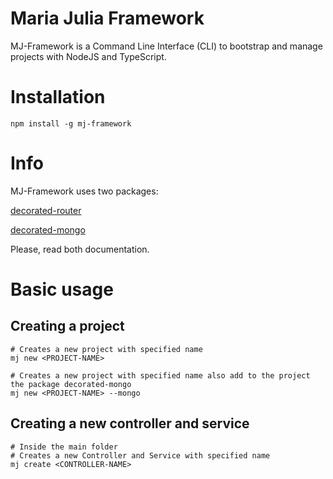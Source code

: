 # Maria Julia Framework

MJ-Framework is a Command Line Interface (CLI) to bootstrap and manage projects with NodeJS and TypeScript.

# Installation

```
npm install -g mj-framework
```

# Info

MJ-Framework uses two packages:

[decorated-router](https://www.npmjs.com/package/decorated-router)

[decorated-mongo](https://www.npmjs.com/package/decorated-mongo)

Please, read both documentation.

# Basic usage

## Creating a project

```
# Creates a new project with specified name
mj new <PROJECT-NAME>

# Creates a new project with specified name also add to the project the package decorated-mongo
mj new <PROJECT-NAME> --mongo
```

## Creating a new controller and service

```
# Inside the main folder
# Creates a new Controller and Service with specified name
mj create <CONTROLLER-NAME>
```